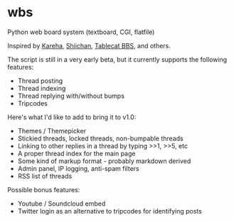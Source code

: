 # wbs
Python web board system (textboard, CGI, flatfile)

Inspired by [Kareha](http://wakaba.c3.cx/s/web/wakaba_kareha), 
[Shiichan](https://wakaba.c3.cx/shii/shiichan), [Tablecat BBS](http://tablecat.ipyo.heliohost.org/bbs/), 
and others. 

The script is still in a very early beta, but it currently supports the following features:
- Thread posting
- Thread indexing
- Thread replying with/without bumps
- Tripcodes

Here's what I'd like to add to bring it to v1.0:
- Themes / Themepicker
- Stickied threads, locked threads, non-bumpable threads
- Linking to other replies in a thread by typing >>1, >>5, etc
- A proper thread index for the main page
- Some kind of markup format - probably markdown derived
- Admin panel, IP logging, anti-spam filters
- RSS list of threads

Possible bonus features:
- Youtube / Soundcloud embed
- Twitter login as an alternative to tripcodes for identifying posts 
